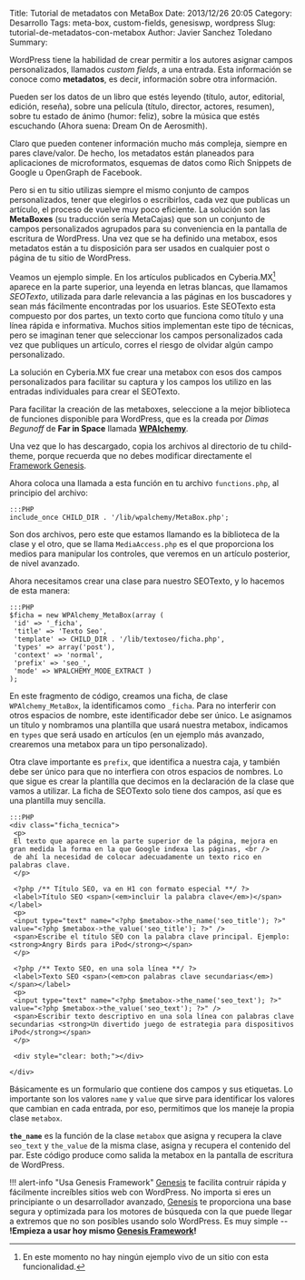 Title: Tutorial de metadatos con MetaBox
Date: 2013/12/26 20:05
Category: Desarrollo 
Tags: meta-box, custom-fields, genesiswp, wordpress
Slug: tutorial-de-metadatos-con-metabox
Author: Javier Sanchez Toledano
Summary: 

WordPress tiene la habilidad de crear permitir a los autores asignar campos personalizados, llamados *custom fields*, a una entrada. Esta información se conoce como **metadatos**, es decir, información sobre otra información.

Pueden ser los datos de un libro que estés leyendo (título, autor, editorial, edición, reseña), sobre una película (título, director, actores, resumen), sobre tu estado de ánimo (humor: feliz), sobre la música que estés escuchando (Ahora suena: Dream On de Aerosmith).

Claro que pueden contener información mucho más compleja, siempre en pares clave/valor. De hecho, los metadatos están planeados para aplicaciones de microformatos, esquemas de datos como Rich Snippets de Google u OpenGraph de Facebook.

Pero si en tu sitio utilizas siempre el mismo conjunto de campos personalizados, tener que elegirlos o escribirlos, cada vez que publicas un artículo, el proceso de vuelve muy poco eficiente. La solución son las **MetaBoxes** (su traducción sería MetaCajas) que son un conjunto de campos personalizados agrupados para su conveniencia en la pantalla de escritura de WordPress. Una vez que se ha definido una metabox, esos metadatos están a tu disposición para ser usados en cualquier post o página de tu sitio de WordPress.

Veamos un ejemplo simple. En los artículos publicados en Cyberia.MX[^1] aparece en la parte superior, una leyenda en letras blancas, que llamamos *SEOTexto*, utilizada para darle relevancia a las páginas en los buscadores y sean más fácilmente encontradas por los usuarios. Este SEOTexto esta compuesto por dos partes, un texto corto que funciona como título y una línea rápida e informativa. Muchos sitios implementan este tipo de técnicas, pero se imaginan tener que seleccionar los campos personalizados cada vez que publiques un artículo, corres el riesgo de olvidar algún campo personalizado.

[^1]: En este momento no hay ningún ejemplo vivo de un sitio con esta funcionalidad.

La solución en Cyberia.MX fue crear una metabox con esos dos campos personalizados para facilitar su captura y los campos los utilizo en las entradas individuales para crear el SEOTexto.

Para facilitar la creación de las metaboxes, seleccione a la mejor biblioteca de funciones disponible para WordPress, que es la creada por *Dimas Begunoff* de **Far in Space** llamada [**WPAlchemy**](http://conxb.com/wp-alchemy).

Una vez que lo has descargado, copia los archivos al directorio de tu child-theme, porque recuerda que no debes modificar directamente el [Framework Genesis][gen].

[gen]: http://conxb.com/genesismx

Ahora coloca una llamada a esta función en tu archivo `functions.php`, al principio del archivo:

    :::PHP
    include_once CHILD_DIR . '/lib/wpalchemy/MetaBox.php';

Son dos archivos, pero este que estamos llamando es la biblioteca de la clase y el otro, que se llama `MediaAccess.php` es el que proporciona los medios para manipular los controles, que veremos en un artículo posterior, de nivel avanzado.

Ahora necesitamos crear una clase para nuestro SEOTexto, y lo hacemos de esta manera:

    :::PHP
    $ficha = new WPAlchemy_MetaBox(array (
     'id' => '_ficha',
     'title' => 'Texto Seo',
     'template' => CHILD_DIR . '/lib/textoseo/ficha.php',
     'types' => array('post'),
     'context' => 'normal',
     'prefix' => 'seo_',
     'mode' => WPALCHEMY_MODE_EXTRACT )
    );

En este fragmento de código, creamos una ficha, de clase `WPAlchemy_MetaBox`, la identificamos como `_ficha`. Para no interferir con otros espacios de nombre, este identificador debe ser único. Le asignamos un título y nombramos una plantilla que usará nuestra metabox, indicamos en `types` que será usado en artículos (en un ejemplo más avanzado, crearemos una metabox para un tipo personalizado).

Otra clave importante es `prefix`, que identifica a nuestra caja, y también debe ser único para que no interfiera con otros espacios de nombres. Lo que sigue es crear la plantilla que decimos en la declaración de la clase que vamos a utilizar. La ficha de SEOTexto solo tiene dos campos, así que es una plantilla muy sencilla.

    :::PHP
    <div class="ficha_tecnica">
     <p>
     El texto que aparece en la parte superior de la página, mejora en gran medida la forma en la que Google indexa las páginas, <br />
     de ahí la necesidad de colocar adecuadamente un texto rico en palabras clave.
     </p>

     <?php /** Título SEO, va en H1 con formato especial **/ ?>
     <label>Título SEO <span>(<em>incluir la palabra clave</em>)</span></label>
     <p>
     <input type="text" name="<?php $metabox->the_name('seo_title'); ?>" value="<?php $metabox->the_value('seo_title'); ?>" />
     <span>Escribe el título SEO con la palabra clave principal. Ejemplo: <strong>Angry Birds para iPod</strong></span>
     </p>

     <?php /** Texto SEO, en una sola línea **/ ?>
     <label>Texto SEO <span>(<em>con palabras clave secundarias</em>)</span></label>
     <p>
     <input type="text" name="<?php $metabox->the_name('seo_text'); ?>" value="<?php $metabox->the_value('seo_text'); ?>" />
     <span>Escribir texto descriptivo en una sola línea con palabras clave secundarias <strong>Un divertido juego de estrategia para dispositivos iPod</strong></span>
     </p>

     <div style="clear: both;"></div>

    </div>

Básicamente es un formulario que contiene dos campos y sus etiquetas. Lo importante son los valores `name` y `value` que sirve para identificar los valores que cambian en cada entrada, por eso, permitimos que los maneje la propia clase `metabox`.

**`the_name`** es la función de la clase `metabox` que asigna y recupera la clave `seo_text` y `the_value` de la misma clase, asigna y recupera el contenido del par. Este código produce como salida la metabox en la pantalla de escritura de WordPress.

!!! alert-info "Usa Genesis Framework"
    [Genesis][gen] te facilita contruir rápida y fácilmente increíbles sitios web con WordPress. No importa si eres un principiante o un desarrollador avanzado, [Genesis][gen] te proporciona una base segura y optimizada para los motores de búsqueda con la que puede llegar a extremos que no son posibles usando solo WordPress. Es muy simple -- **!Empieza a usar hoy mismo [Genesis Framework][gen]!**
